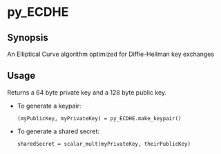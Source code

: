 # py_ECDHE
## Synopsis
An Elliptical Curve algorithm optimized for Diffie-Hellman key exchanges

## Usage

Returns a 64 byte private key and a 128 byte public key.

* To generate a keypair:

    `(myPublicKey, myPrivateKey) = py_ECDHE.make_keypair()`

* To generate a shared secret:

    `sharedSecret = scalar_mult(myPrivateKey, theirPublicKey)`
    

